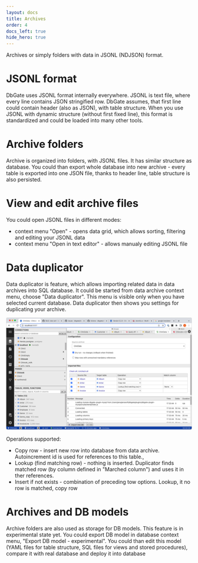 ```yaml
---
layout: docs
title: Archives
order: 4
docs_left: true
hide_hero: true
---
```


Archives or simply folders with data in JSONL (NDJSON) format.

# JSONL format
DbGate uses JSONL format internally everywhere. JSONL is text file, where every line contains JSON stringified row. DbGate assumes, that first line could contain header (also as JSON), with table structure. When you use JSONL with dynamic structure (without first fixed line), this format is standardized and could be loaded into many other tools. 

# Archive folders
Archive is organized into folders, with JSONL files. It has similar structure as database. You could than export whole database into new archive - every table is exported into one JSON file, thanks to header line, table structure is also persisted.

# View and edit archive files
You could open JSONL files in different modes:
- context menu "Open" - opens data grid, which allows sorting, filtering and editing your JSONL data
- context menu "Open in text editor" - allows manualy editing JSONL file

# Data duplicator
Data duplicator is feature, which allows importing related data in data archives into SQL database. It could be started from data archive context menu, choose "Data duplicator". This menu is visible only when you have selected current database. Data duplicator then shows you settings for duplicating your archive.

<img src='/assets/screenshots/data-duplicator.png' />

Operations supported:
- Copy row - insert new row into database from data archive. Autoincrement id is used for references to this table.,
- Lookup (find matching row) - nothing is inserted. Duplicator finds matched row (by column defined in "Marched column") and uses it in ther references.
- Insert if not exists - combination of preceding tow options. Lookup, it no row is matched, copy row

# Archives and DB models
Archive folders are also used as storage for DB models. This feature is in experimental state yet. You could export DB model in database context menu, "Export DB model - experimental". You could than edit this model (YAML files for table structure, SQL files for views and stored procedures), compare it with real database and deploy it into database